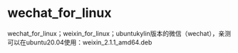 # wechat_for_linux
wechat_for_linux；weixin_for_linux；ubuntukylin版本的微信（wechat），亲测可以在ubuntu20.04使用：weixin_2.1.1_amd64.deb
